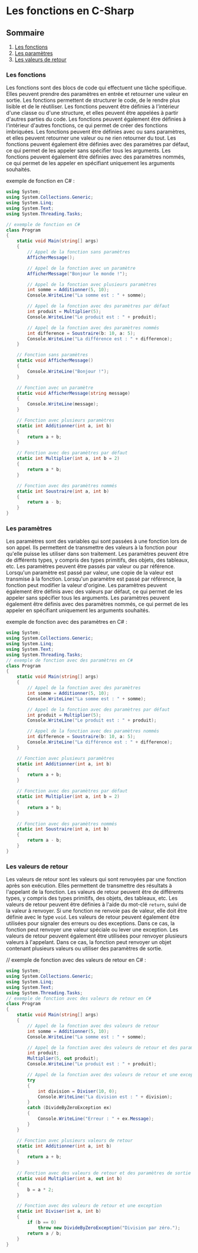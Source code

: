 # Les fonctions en C-Sharp

## Sommaire

1. [Les fonctions](#les-fonctions)
2. [Les paramètres](#les-paramètres)
3. [Les valeurs de retour](#les-valeurs-de-retour)

<!-- 4. [Les fonctions anonymes](#les-fonctions-anonymes)
4. [Les fonctions lambda](#les-fonctions-lambda)
5. [Les fonctions récursives](#les-fonctions-récursives)
6. [Les fonctions d'ordre supérieur](#les-fonctions-dordre-supérieur)
7. [Les fonctions de rappel](#les-fonctions-de-rappel)
8. [Les fonctions d'extension](#les-fonctions-dextension)
9. [Les fonctions génériques](#les-fonctions-génériques)
10. [Les fonctions asynchrones](#les-fonctions-asynchrones) -->

### Les fonctions

Les fonctions sont des blocs de code qui effectuent une tâche spécifique. Elles peuvent prendre des paramètres en entrée et retourner une valeur en sortie. Les fonctions permettent de structurer le code, de le rendre plus lisible et de le réutiliser.
Les fonctions peuvent être définies à l'intérieur d'une classe ou d'une structure, et elles peuvent être appelées à partir d'autres parties du code.
Les fonctions peuvent également être définies à l'intérieur d'autres fonctions, ce qui permet de créer des fonctions imbriquées.
Les fonctions peuvent être définies avec ou sans paramètres, et elles peuvent retourner une valeur ou ne rien retourner du tout.
Les fonctions peuvent également être définies avec des paramètres par défaut, ce qui permet de les appeler sans spécifier tous les arguments.
Les fonctions peuvent également être définies avec des paramètres nommés, ce qui permet de les appeler en spécifiant uniquement les arguments souhaités.

exemple de fonction en C# :

```csharp
using System;
using System.Collections.Generic;
using System.Linq;
using System.Text;
using System.Threading.Tasks;

// exemple de fonction en C#
class Program
{
    static void Main(string[] args)
    {
        // Appel de la fonction sans paramètres
        AfficherMessage();

        // Appel de la fonction avec un paramètre
        AfficherMessage("Bonjour le monde !");

        // Appel de la fonction avec plusieurs paramètres
        int somme = Additionner(5, 10);
        Console.WriteLine("La somme est : " + somme);

        // Appel de la fonction avec des paramètres par défaut
        int produit = Multiplier(5);
        Console.WriteLine("Le produit est : " + produit);

        // Appel de la fonction avec des paramètres nommés
        int difference = Soustraire(b: 10, a: 5);
        Console.WriteLine("La différence est : " + difference);
    }

    // Fonction sans paramètres
    static void AfficherMessage()
    {
        Console.WriteLine("Bonjour !");
    }

    // Fonction avec un paramètre
    static void AfficherMessage(string message)
    {
        Console.WriteLine(message);
    }

    // Fonction avec plusieurs paramètres
    static int Additionner(int a, int b)
    {
        return a + b;
    }

    // Fonction avec des paramètres par défaut
    static int Multiplier(int a, int b = 2)
    {
        return a * b;
    }

    // Fonction avec des paramètres nommés
    static int Soustraire(int a, int b)
    {
        return a - b;
    }
}
```

### Les paramètres

Les paramètres sont des variables qui sont passées à une fonction lors de son appel. Ils permettent de transmettre des valeurs à la fonction pour qu'elle puisse les utiliser dans son traitement. Les paramètres peuvent être de différents types, y compris des types primitifs, des objets, des tableaux, etc.
Les paramètres peuvent être passés par valeur ou par référence. Lorsqu'un paramètre est passé par valeur, une copie de la valeur est transmise à la fonction. Lorsqu'un paramètre est passé par référence, la fonction peut modifier la valeur d'origine.
Les paramètres peuvent également être définis avec des valeurs par défaut, ce qui permet de les appeler sans spécifier tous les arguments. Les paramètres peuvent également être définis avec des paramètres nommés, ce qui permet de les appeler en spécifiant uniquement les arguments souhaités.

exemple de fonction avec des paramètres en C# :

```csharp
using System;
using System.Collections.Generic;
using System.Linq;
using System.Text;
using System.Threading.Tasks;
// exemple de fonction avec des paramètres en C#
class Program
{
    static void Main(string[] args)
    {
        // Appel de la fonction avec des paramètres
        int somme = Additionner(5, 10);
        Console.WriteLine("La somme est : " + somme);

        // Appel de la fonction avec des paramètres par défaut
        int produit = Multiplier(5);
        Console.WriteLine("Le produit est : " + produit);

        // Appel de la fonction avec des paramètres nommés
        int difference = Soustraire(b: 10, a: 5);
        Console.WriteLine("La différence est : " + difference);
    }

    // Fonction avec plusieurs paramètres
    static int Additionner(int a, int b)
    {
        return a + b;
    }

    // Fonction avec des paramètres par défaut
    static int Multiplier(int a, int b = 2)
    {
        return a * b;
    }

    // Fonction avec des paramètres nommés
    static int Soustraire(int a, int b)
    {
        return a - b;
    }
}
```

### Les valeurs de retour

Les valeurs de retour sont les valeurs qui sont renvoyées par une fonction après son exécution. Elles permettent de transmettre des résultats à l'appelant de la fonction. Les valeurs de retour peuvent être de différents types, y compris des types primitifs, des objets, des tableaux, etc.
Les valeurs de retour peuvent être définies à l'aide du mot-clé `return`, suivi de la valeur à renvoyer. Si une fonction ne renvoie pas de valeur, elle doit être définie avec le type `void`.
Les valeurs de retour peuvent également être utilisées pour signaler des erreurs ou des exceptions. Dans ce cas, la fonction peut renvoyer une valeur spéciale ou lever une exception.
Les valeurs de retour peuvent également être utilisées pour renvoyer plusieurs valeurs à l'appelant. Dans ce cas, la fonction peut renvoyer un objet contenant plusieurs valeurs ou utiliser des paramètres de sortie.

// exemple de fonction avec des valeurs de retour en C# :

```csharp
using System;
using System.Collections.Generic;
using System.Linq;
using System.Text;
using System.Threading.Tasks;
// exemple de fonction avec des valeurs de retour en C#
class Program
{
    static void Main(string[] args)
    {
        // Appel de la fonction avec des valeurs de retour
        int somme = Additionner(5, 10);
        Console.WriteLine("La somme est : " + somme);

        // Appel de la fonction avec des valeurs de retour et des paramètres de sortie
        int produit;
        Multiplier(5, out produit);
        Console.WriteLine("Le produit est : " + produit);

        // Appel de la fonction avec des valeurs de retour et une exception
        try
        {
            int division = Diviser(10, 0);
            Console.WriteLine("La division est : " + division);
        }
        catch (DivideByZeroException ex)
        {
            Console.WriteLine("Erreur : " + ex.Message);
        }
    }

    // Fonction avec plusieurs valeurs de retour
    static int Additionner(int a, int b)
    {
        return a + b;
    }

    // Fonction avec des valeurs de retour et des paramètres de sortie
    static void Multiplier(int a, out int b)
    {
        b = a * 2;
    }

    // Fonction avec des valeurs de retour et une exception
    static int Diviser(int a, int b)
    {
        if (b == 0)
            throw new DivideByZeroException("Division par zéro.");
        return a / b;
    }
}
```
